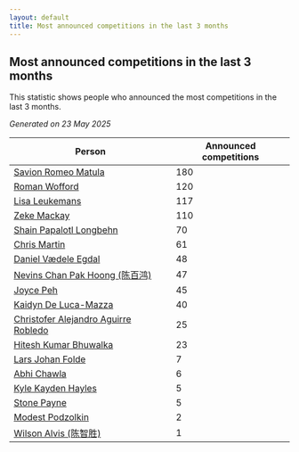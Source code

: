 ```yaml
---
layout: default
title: Most announced competitions in the last 3 months
---
```

## Most announced competitions in the last 3 months
This statistic shows people who announced the most competitions in the last 3 months.

*Generated on 23 May 2025*

| Person | Announced competitions |
| --- | --- |
| [Savion Romeo Matula](https://www.worldcubeassociation.org/persons/2019MATU03) | 180 |
| [Roman Wofford](https://www.worldcubeassociation.org/persons/2017WOFF01) | 120 |
| [Lisa Leukemans](https://www.worldcubeassociation.org/persons/2021LEUK01) | 117 |
| [Zeke Mackay](https://www.worldcubeassociation.org/persons/2015MACK06) | 110 |
| [Shain Papalotl Longbehn](https://www.worldcubeassociation.org/persons/2020LONG05) | 70 |
| [Chris Martin](https://www.worldcubeassociation.org/persons/2013MART03) | 61 |
| [Daniel Vædele Egdal](https://www.worldcubeassociation.org/persons/2013EGDA01) | 48 |
| [Nevins Chan Pak Hoong (陈百鸿)](https://www.worldcubeassociation.org/persons/2010CHAN20) | 47 |
| [Joyce Peh](https://www.worldcubeassociation.org/persons/2017PEHJ01) | 45 |
| [Kaidyn De Luca-Mazza](https://www.worldcubeassociation.org/persons/2019LUCA01) | 40 |
| [Christofer Alejandro Aguirre Robledo](https://www.worldcubeassociation.org/persons/2016ROBL05) | 25 |
| [Hitesh Kumar Bhuwalka](https://www.worldcubeassociation.org/persons/2022BHUW01) | 23 |
| [Lars Johan Folde](https://www.worldcubeassociation.org/persons/2018FOLD01) | 7 |
| [Abhi Chawla](https://www.worldcubeassociation.org/persons/2019CHAW01) | 6 |
| [Kyle Kayden Hayles](https://www.worldcubeassociation.org/persons/2022HAYL02) | 5 |
| [Stone Payne](https://www.worldcubeassociation.org/persons/2018SIMP06) | 5 |
| [Modest Podzolkin](https://www.worldcubeassociation.org/persons/2017PODZ01) | 2 |
| [Wilson Alvis (陈智胜)](https://www.worldcubeassociation.org/persons/2011ALVI01) | 1 |

